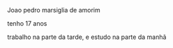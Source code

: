 Joao pedro marsiglia de amorim 

tenho 17 anos 

trabalho na parte da tarde, e estudo na parte da manhã 

